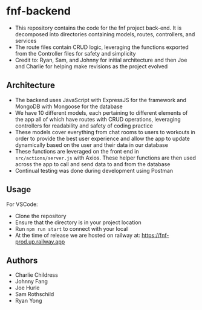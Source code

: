 # fnf-backend
* This repository contains the code for the fnf project back-end. It is decomposed into directories containing models, routes, controllers, and services
* The route files contain CRUD logic, leveraging the functions exported from the Controller files for safety and simplicity
* Credit to: Ryan, Sam, and Johnny for initial architecture and then Joe and Charlie for helping make revisions as the project evolved

## Architecture
* The backend uses JavaScript with ExpressJS for the framework and MongoDB with Mongoose for the database
* We have 10 different models, each pertaining to different elements of the app all of which have routes with CRUD operations, leveraging controllers for readability and safety of coding practice
* These models cover everything from chat rooms to users to workouts in order to provide the best user experience and allow the app to update dynamically based on the user and their data in our database
* These functions are leveraged on the front end in `src/actions/server.js` with Axios. These helper functions are then used across the app to call and send data to and from the database
* Continual testing was done during development using Postman

## Usage
For VSCode:
* Clone the repository
* Ensure that the directory is in your project location
* Run `npm run start` to connect with your local
* At the time of release we are hosted on railway at: https://fnf-prod.up.railway.app

## Authors
* Charlie Childress
* Johnny Fang
* Joe Hurle
* Sam Rothschild
* Ryan Yong
